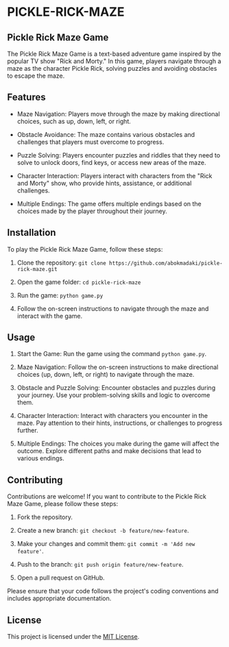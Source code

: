 # PICKLE-RICK-MAZE

## Pickle Rick Maze Game

The Pickle Rick Maze Game is a text-based adventure game inspired by the popular TV show "Rick and Morty." In this game, players navigate through a maze as the character Pickle Rick, solving puzzles and avoiding obstacles to escape the maze.

## Features

- Maze Navigation: Players move through the maze by making directional choices, such as up, down, left, or right.

- Obstacle Avoidance: The maze contains various obstacles and challenges that players must overcome to progress.

- Puzzle Solving: Players encounter puzzles and riddles that they need to solve to unlock doors, find keys, or access new areas of the maze.

- Character Interaction: Players interact with characters from the "Rick and Morty" show, who provide hints, assistance, or additional challenges.

- Multiple Endings: The game offers multiple endings based on the choices made by the player throughout their journey.

## Installation

To play the Pickle Rick Maze Game, follow these steps:

1. Clone the repository: `git clone https://github.com/abokmadaki/pickle-rick-maze.git`

2. Open the game folder: `cd pickle-rick-maze`

3. Run the game: `python game.py`

4. Follow the on-screen instructions to navigate through the maze and interact with the game.

## Usage

1. Start the Game: Run the game using the command `python game.py`.

2. Maze Navigation: Follow the on-screen instructions to make directional choices (up, down, left, or right) to navigate through the maze.

3. Obstacle and Puzzle Solving: Encounter obstacles and puzzles during your journey. Use your problem-solving skills and logic to overcome them.

4. Character Interaction: Interact with characters you encounter in the maze. Pay attention to their hints, instructions, or challenges to progress further.

5. Multiple Endings: The choices you make during the game will affect the outcome. Explore different paths and make decisions that lead to various endings.

## Contributing

Contributions are welcome! If you want to contribute to the Pickle Rick Maze Game, please follow these steps:

1. Fork the repository.

2. Create a new branch: `git checkout -b feature/new-feature`.

3. Make your changes and commit them: `git commit -m 'Add new feature'`.

4. Push to the branch: `git push origin feature/new-feature`.

5. Open a pull request on GitHub.

Please ensure that your code follows the project's coding conventions and includes appropriate documentation.

## License

This project is licensed under the [MIT License](LICENSE).
